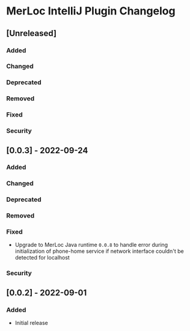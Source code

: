 <!-- Keep a Changelog guide -> https://keepachangelog.com -->

# MerLoc IntelliJ Plugin Changelog

## [Unreleased]
### Added

### Changed

### Deprecated

### Removed

### Fixed

### Security

## [0.0.3] - 2022-09-24
### Added

### Changed

### Deprecated

### Removed

### Fixed
- Upgrade to MerLoc Java runtime `0.0.8` to handle error during initialization of phone-home service if network interface couldn't be detected for localhost

### Security

## [0.0.2] - 2022-09-01
### Added
- Initial release